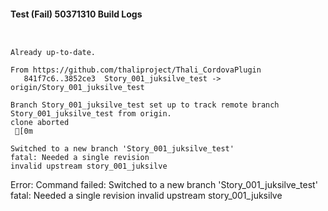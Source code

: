 #### Test (Fail) 50371310 Build Logs


```


```

```
Already up-to-date.

From https://github.com/thaliproject/Thali_CordovaPlugin
   841f7c6..3852ce3  Story_001_juksilve_test -> origin/Story_001_juksilve_test

```

```
Branch Story_001_juksilve_test set up to track remote branch Story_001_juksilve_test from origin.
clone aborted
 [0m

Switched to a new branch 'Story_001_juksilve_test'
fatal: Needed a single revision
invalid upstream story_001_juksilve

```

Error: Command failed: Switched to a new branch 'Story_001_juksilve_test'
fatal: Needed a single revision
invalid upstream story_001_juksilve
